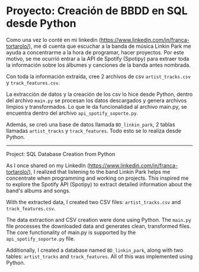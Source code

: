 # Proyecto: Creación de BBDD en SQL desde Python

Como una vez lo conté en mi linkedin (https://www.linkedin.com/in/franca-tortarolo/), me di cuenta que escuchar a la banda de música Linkin Park me ayuda a concentrarme a la hora de programar, hacer proyectos. Por este motivo, se me ocurrió entrar a la API de Spotify (Spotipy) para extraer toda la información sobre los álbumes y canciones de la banda antes nombrada.

Con toda la información extraída, cree 2 archivos de csv `artist_tracks.csv` y `track_features.csv`.

La extracción de datos y la creación de los csv lo hice desde Python, dentro del archivo `main.py` se procesan los datos descargados y genera archivos limpios y transformados. Lo que le da funcionalidad al archivo main.py, se encuentra dentro del archivo `api_spotify_soporte.py`.

Además, se creó una base de datos llamada `BD_linkin_park`, 2 tablas llamadas `artist_tracks` y `track_features`. Todo esto se lo realiza desde Python.


----------------------------------------------------

Project: SQL Database Creation from Python

As I once shared on my LinkedIn (https://www.linkedin.com/in/franca-tortarolo/), I realized that listening to the band Linkin Park helps me concentrate when programming and working on projects. This inspired me to explore the Spotify API (Spotipy) to extract detailed information about the band's albums and songs.

With the extracted data, I created two CSV files: `artist_tracks.csv` and `track_features.csv`.

The data extraction and CSV creation were done using Python. The `main.py` file processes the downloaded data and generates clean, transformed files. The core functionality of main.py is supported by the `api_spotify_soporte.py` file.

Additionally, I created a database named `BD_linkin_park`, along with two tables: `artist_tracks` and `track_features`. All of this was implemented using Python.
